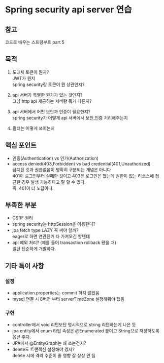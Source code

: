 # Spring security api server 연습
## 참고 
코드로 배우는 스프링부트 part 5

## 목적
1. 도대체 토큰이 뭔지?<br>
   JWT가 뭔지<br>
   spring security랑 토큰이 뭔 상관인지?
   
2. api 서버가 특별한 뭔가가 있는 것인지?<br>
   그냥 http api 제공하는 서버랑 뭐가 다른지?

3. api 서버에서 어떤 보안과 인증이 필요한지?<br>
   spring security가 어떻게 api 서버에서 보안,인증 처리해주는지

4. 필터는 어떻게 쓰이는지

## 핵심 포인트
- 인증(Authentication) vs 인가(Authorization)
- access denied(403,Forbidden) vs bad credential(401,Unauthorized)<br>
금지된 것과 권한없음이 명확히 구분되는 개념은 아니다<br>
401이 로그인부터 실패한 것이고 403은 로그인은 했는데 권한이 없는 리소스에 접근한 경우 발생 가능하다고 말 할 수 있다.<br>
즉, 401이 더 노답이다.  
  
## 부족한 부분
- CSRF 원리
- spring security는 httpSession을 이용한다?
- jpa fetch type LAZY 꼭 써야 할까?<br>
 eager로 하면 연관된거 다 가져오긴 할텐데<br>
- api 예외 처리? (예를 들어 transaction rollback 됐을 때)  <br>
일단 단순하게 개발하자.

## 기타 특이 사항
### 설정
- application.properties는 commit 하지 않았음
- mysql 연결 시 8버전 부터 serverTimeZone 설정해줘야 했음
  
### 구현
- controller에서 void 리턴보단 명시적으로 string 리턴하는게 나은 듯
- jpa entity에서 enum 타입 속성은 @Enumerated 붙이고 String으로 저장하도록 옵션 주자.
- JPA에서 @EntityGraph는 왜 쓰는건지?
- delete도 트랜잭션 설정해야 겠지?<br>
  delete 시에 격리 수준이 줄 영향 잘 상상 안 됨

